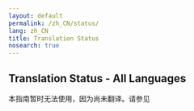 ```yaml
---
layout: default
permalink: /zh_CN/status/
lang: zh_CN
title: Translation Status
nosearch: true
---
```


## Translation Status - All Languages

本指南暂时无法使用，因为尚未翻译。请参见 

